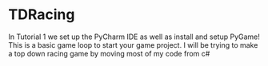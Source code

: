 # TDRacing
In Tutorial 1 we set up the PyCharm IDE as well as install and setup PyGame!
This is a basic game loop to start your game project.
I will be trying to make a top down racing game by moving most of my code from c#
